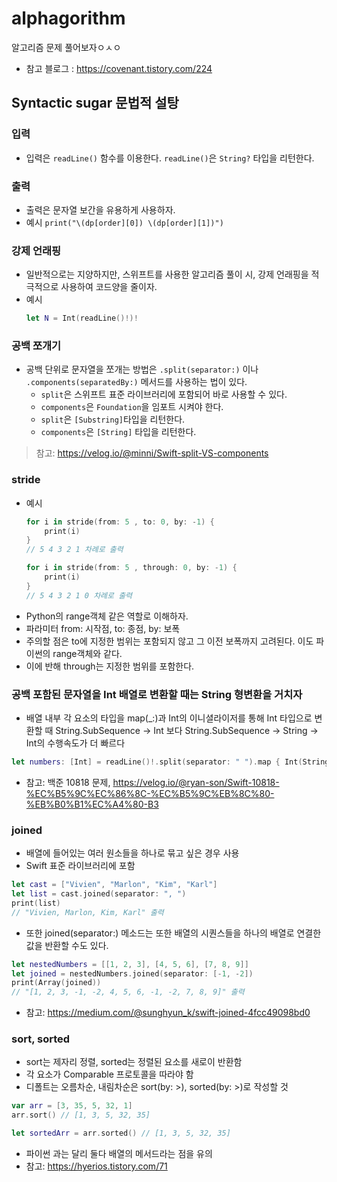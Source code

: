 # alphagorithm
알고리즘 문제 풀어보자ㅇㅅㅇ
- 참고 블로그 : https://covenant.tistory.com/224

## Syntactic sugar 문법적 설탕

### 입력
- 입력은 `readLine()` 함수를 이용한다. `readLine()`은 `String?` 타입을 리턴한다.

### 출력
- 출력은 문자열 보간을 유용하게 사용하자. 
- 예시 `print("\(dp[order][0]) \(dp[order][1])")`

### 강제 언래핑
- 일반적으로는 지양하지만, 스위프트를 사용한 알고리즘 풀이 시, 강제 언래핑을 적극적으로 사용하여 코드양을 줄이자.
- 예시
    ```swift
    let N = Int(readLine()!)!
    ```

### 공백 쪼개기
- 공백 단위로 문자열을 쪼개는 방법은 `.split(separator:)` 이나 `.components(separatedBy:)` 메서드를 사용하는 법이 있다.
    - `split`은 스위프트 표준 라이브러리에 포함되어 바로 사용할 수 있다.
    - `components`은 `Foundation`을 임포트 시켜야 한다.
    - `split`은 `[Substring]`타입을 리턴한다.
    - `components`은 `[String]` 타입을 리턴한다.
> 참고: https://velog.io/@minni/Swift-split-VS-components


### stride

- 예시
    ```swift
    for i in stride(from: 5 , to: 0, by: -1) {
        print(i)
    }
    // 5 4 3 2 1 차례로 출력

    for i in stride(from: 5 , through: 0, by: -1) {
        print(i)
    }
    // 5 4 3 2 1 0 차례로 출력
    ```
- Python의 range객체 같은 역할로 이해하자.
- 파라미터 from: 시작점, to: 종점, by: 보폭
- 주의할 점은 to에 지정한 범위는 포함되지 않고 그 이전 보폭까지 고려된다. 이도 파이썬의 range객체와 같다.
- 이에 반해 through는 지정한 범위를 포함한다.

### 공백 포함된 문자열을 Int 배열로 변환할 때는 String 형변환을 거치자
- 배열 내부 각 요소의 타입을 map(_:)과 Int의 이니셜라이저를 통해 Int 타입으로 변환할 때 String.SubSequence -> Int 보다 String.SubSequence -> String -> Int의 수행속도가 더 빠르다
```swift
let numbers: [Int] = readLine()!.split(separator: " ").map { Int(String($0))! }
```
- 참고: 백준 10818 문제, https://velog.io/@ryan-son/Swift-10818-%EC%B5%9C%EC%86%8C-%EC%B5%9C%EB%8C%80-%EB%B0%B1%EC%A4%80-B3

### joined
- 배열에 들어있는 여러 원소들을 하나로 묶고 싶은 경우 사용
- Swift 표준 라이브러리에 포함
```swift
let cast = ["Vivien", "Marlon", "Kim", "Karl"]
let list = cast.joined(separator: ", ")
print(list)
// "Vivien, Marlon, Kim, Karl" 출력
```

- 또한 joined(separator:) 메소드는 또한 배열의 시퀀스들을 하나의 배열로 연결한 값을 반환할 수도 있다.
```swift
let nestedNumbers = [[1, 2, 3], [4, 5, 6], [7, 8, 9]]
let joined = nestedNumbers.joined(separator: [-1, -2])
print(Array(joined))
// "[1, 2, 3, -1, -2, 4, 5, 6, -1, -2, 7, 8, 9]" 출력
```
- 참고: https://medium.com/@sunghyun_k/swift-joined-4fcc49098bd0

### sort, sorted
- sort는 제자리 정렬, sorted는 정렬된 요소를 새로이 반환함
- 각 요소가 Comparable 프로토콜을 따라야 함
- 디폴트는 오름차순, 내림차순은 sort(by: >), sorted(by: >)로 작성할 것
```swift
var arr = [3, 35, 5, 32, 1]
arr.sort() // [1, 3, 5, 32, 35]

let sortedArr = arr.sorted() // [1, 3, 5, 32, 35]
```
- 파이썬 과는 달리 둘다 배열의 메서드라는 점을 유의
- 참고: https://hyerios.tistory.com/71